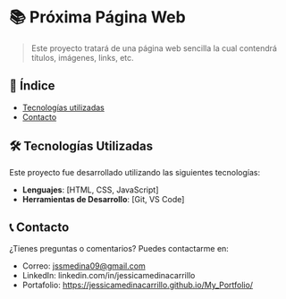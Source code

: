 # 📚 Próxima Página Web

> Este proyecto tratará de una página web sencilla la cual contendrá títulos, imágenes, links, etc.

## 📌 Índice

- [Tecnologías utilizadas](#tecnologías-utilizadas)
- [Contacto](#contacto)

## 🛠️ Tecnologías Utilizadas

Este proyecto fue desarrollado utilizando las siguientes tecnologías:

- **Lenguajes**: [HTML, CSS, JavaScript]
- **Herramientas de Desarrollo**: [Git, VS Code]

 ## 📞 Contacto
  
¿Tienes preguntas o comentarios? Puedes contactarme en:
- Correo: jssmedina09@gmail.com
- LinkedIn: linkedin.com/in/jessicamedinacarrillo
- Portafolio: https://jessicamedinacarrillo.github.io/My_Portfolio/ 
